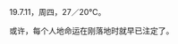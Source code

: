 <link href="../../css/style.css" rel="stylesheet" type="text/css" />

<span class="fzzy">19.7.11，周四，27／20℃。

<div class="p">

或许，每个人地命运在刚落地时就早已注定了。

